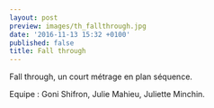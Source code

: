 ```yaml
---
layout: post
preview: images/th_fallthrough.jpg
date: '2016-11-13 15:32 +0100'
published: false
title: Fall through
---
```

Fall through, un court métrage en plan séquence. 


Equipe : Goni Shifron, Julie Mahieu, Juliette Minchin.

